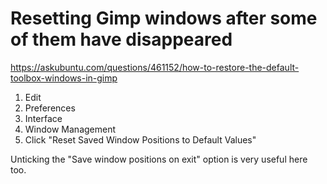 # Resetting Gimp windows after some of them have disappeared

https://askubuntu.com/questions/461152/how-to-restore-the-default-toolbox-windows-in-gimp

1. Edit
1. Preferences
2. Interface
3. Window Management
4. Click "Reset Saved Window Positions to Default Values"

Unticking the "Save window positions on exit" option is very useful here too.